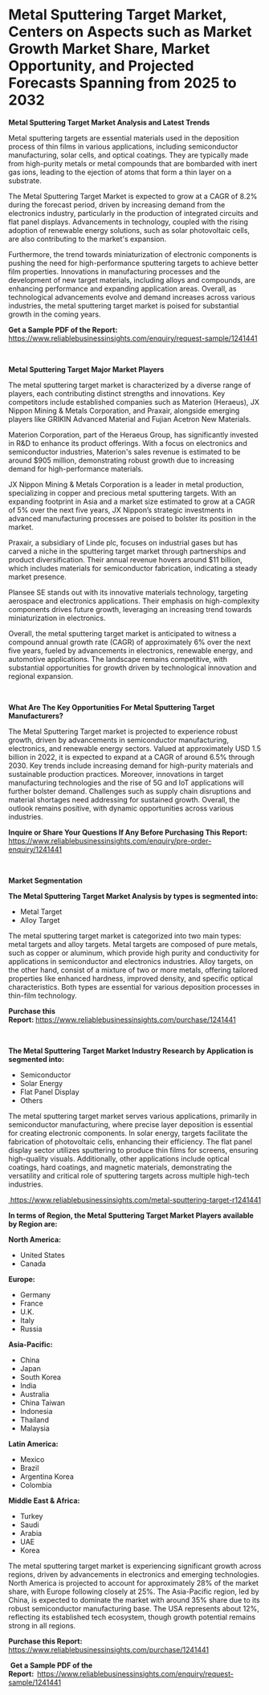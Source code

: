 <p><h1>Metal Sputtering Target Market, Centers on Aspects such as Market Growth Market Share, Market Opportunity, and Projected Forecasts Spanning from 2025 to 2032</h1></p><p><strong>Metal Sputtering Target Market Analysis and Latest Trends</strong></p>
<p><p>Metal sputtering targets are essential materials used in the deposition process of thin films in various applications, including semiconductor manufacturing, solar cells, and optical coatings. They are typically made from high-purity metals or metal compounds that are bombarded with inert gas ions, leading to the ejection of atoms that form a thin layer on a substrate.</p><p>The Metal Sputtering Target Market is expected to grow at a CAGR of 8.2% during the forecast period, driven by increasing demand from the electronics industry, particularly in the production of integrated circuits and flat panel displays. Advancements in technology, coupled with the rising adoption of renewable energy solutions, such as solar photovoltaic cells, are also contributing to the market's expansion. </p><p>Furthermore, the trend towards miniaturization of electronic components is pushing the need for high-performance sputtering targets to achieve better film properties. Innovations in manufacturing processes and the development of new target materials, including alloys and compounds, are enhancing performance and expanding application areas. Overall, as technological advancements evolve and demand increases across various industries, the metal sputtering target market is poised for substantial growth in the coming years.</p></p>
<p><strong>Get a Sample PDF of the Report:&nbsp;</strong> <a href="https://www.reliablebusinessinsights.com/enquiry/request-sample/1241441?utm_campaign=3127&utm_medium=2&utm_source=Github&utm_content=ia&utm_term=15042025&utm_id=metal-sputtering-target">https://www.reliablebusinessinsights.com/enquiry/request-sample/1241441</a></p>
<p>&nbsp;</p>
<p><strong>Metal Sputtering Target Major Market Players</strong></p>
<p><p>The metal sputtering target market is characterized by a diverse range of players, each contributing distinct strengths and innovations. Key competitors include established companies such as Materion (Heraeus), JX Nippon Mining & Metals Corporation, and Praxair, alongside emerging players like GRIKIN Advanced Material and Fujian Acetron New Materials.</p><p>Materion Corporation, part of the Heraeus Group, has significantly invested in R&D to enhance its product offerings. With a focus on electronics and semiconductor industries, Materion's sales revenue is estimated to be around $905 million, demonstrating robust growth due to increasing demand for high-performance materials.</p><p>JX Nippon Mining & Metals Corporation is a leader in metal production, specializing in copper and precious metal sputtering targets. With an expanding footprint in Asia and a market size estimated to grow at a CAGR of 5% over the next five years, JX Nippon’s strategic investments in advanced manufacturing processes are poised to bolster its position in the market.</p><p>Praxair, a subsidiary of Linde plc, focuses on industrial gases but has carved a niche in the sputtering target market through partnerships and product diversification. Their annual revenue hovers around $11 billion, which includes materials for semiconductor fabrication, indicating a steady market presence.</p><p>Plansee SE stands out with its innovative materials technology, targeting aerospace and electronics applications. Their emphasis on high-complexity components drives future growth, leveraging an increasing trend towards miniaturization in electronics.</p><p>Overall, the metal sputtering target market is anticipated to witness a compound annual growth rate (CAGR) of approximately 6% over the next five years, fueled by advancements in electronics, renewable energy, and automotive applications. The landscape remains competitive, with substantial opportunities for growth driven by technological innovation and regional expansion.</p></p>
<p>&nbsp;</p>
<p><strong>What Are The Key Opportunities For Metal Sputtering Target Manufacturers?</strong></p>
<p><p>The Metal Sputtering Target market is projected to experience robust growth, driven by advancements in semiconductor manufacturing, electronics, and renewable energy sectors. Valued at approximately USD 1.5 billion in 2022, it is expected to expand at a CAGR of around 6.5% through 2030. Key trends include increasing demand for high-purity materials and sustainable production practices. Moreover, innovations in target manufacturing technologies and the rise of 5G and IoT applications will further bolster demand. Challenges such as supply chain disruptions and material shortages need addressing for sustained growth. Overall, the outlook remains positive, with dynamic opportunities across various industries.</p></p>
<p><strong>Inquire or Share Your Questions If Any Before Purchasing This Report:</strong> <a href="https://www.reliablebusinessinsights.com/enquiry/pre-order-enquiry/1241441?utm_campaign=3127&utm_medium=2&utm_source=Github&utm_content=ia&utm_term=15042025&utm_id=metal-sputtering-target">https://www.reliablebusinessinsights.com/enquiry/pre-order-enquiry/1241441</a></p>
<p>&nbsp;</p>
<p><strong>Market Segmentation</strong></p>
<p><strong>The Metal Sputtering Target Market Analysis by types is segmented into:</strong></p>
<p><ul><li>Metal Target</li><li>Alloy Target</li></ul></p>
<p><p>The metal sputtering target market is categorized into two main types: metal targets and alloy targets. Metal targets are composed of pure metals, such as copper or aluminum, which provide high purity and conductivity for applications in semiconductor and electronics industries. Alloy targets, on the other hand, consist of a mixture of two or more metals, offering tailored properties like enhanced hardness, improved density, and specific optical characteristics. Both types are essential for various deposition processes in thin-film technology.</p></p>
<p><strong>Purchase this Report:&nbsp;</strong><a href="https://www.reliablebusinessinsights.com/purchase/1241441?utm_campaign=3127&utm_medium=2&utm_source=Github&utm_content=ia&utm_term=15042025&utm_id=metal-sputtering-target">https://www.reliablebusinessinsights.com/purchase/1241441</a></p>
<p>&nbsp;</p>
<p><strong>The Metal Sputtering Target Market Industry Research by Application is segmented into:</strong></p>
<p><ul><li>Semiconductor</li><li>Solar Energy</li><li>Flat Panel Display</li><li>Others</li></ul></p>
<p><p>The metal sputtering target market serves various applications, primarily in semiconductor manufacturing, where precise layer deposition is essential for creating electronic components. In solar energy, targets facilitate the fabrication of photovoltaic cells, enhancing their efficiency. The flat panel display sector utilizes sputtering to produce thin films for screens, ensuring high-quality visuals. Additionally, other applications include optical coatings, hard coatings, and magnetic materials, demonstrating the versatility and critical role of sputtering targets across multiple high-tech industries.</p></p>
<p><a href="https://www.reliablebusinessinsights.com/metal-sputtering-target-r1241441?utm_campaign=3127&utm_medium=2&utm_source=Github&utm_content=ia&utm_term=15042025&utm_id=metal-sputtering-target">&nbsp;https://www.reliablebusinessinsights.com/metal-sputtering-target-r1241441</a></p>
<p><strong>In terms of Region, the Metal Sputtering Target Market Players available by Region are:</strong></p>
<p>
    <p> <strong> North America: </strong>
        <ul>
            <li>United States</li>
            <li>Canada</li>
        </ul>
        </p> 
    <p> <strong> Europe: </strong>
        <ul>
            <li>Germany</li>
            <li>France</li>
            <li>U.K.</li>
            <li>Italy</li>
            <li>Russia</li>
        </ul>
        </p> 
    <p> <strong> Asia-Pacific: </strong>
        <ul>
            <li>China</li>
            <li>Japan</li>
            <li>South Korea</li>
            <li>India</li>
            <li>Australia</li>
            <li>China Taiwan</li>
            <li>Indonesia</li>
            <li>Thailand</li>
            <li>Malaysia</li>
        </ul>
        </p> 
    <p> <strong> Latin America: </strong>
        <ul>
            <li>Mexico</li>
            <li>Brazil</li>
            <li>Argentina Korea</li>
            <li>Colombia</li>
        </ul>
        </p> 
    <p> <strong> Middle East & Africa: </strong>
        <ul>
            <li>Turkey</li>
            <li>Saudi</li>
            <li>Arabia</li>
            <li>UAE</li>
            <li>Korea</li>
        </ul>
    </p>
    </p>
<p><p>The metal sputtering target market is experiencing significant growth across regions, driven by advancements in electronics and emerging technologies. North America is projected to account for approximately 28% of the market share, with Europe following closely at 25%. The Asia-Pacific region, led by China, is expected to dominate the market with around 35% share due to its robust semiconductor manufacturing base. The USA represents about 12%, reflecting its established tech ecosystem, though growth potential remains strong in all regions.</p></p>
<p><strong>Purchase this Report: </strong><a href="https://www.reliablebusinessinsights.com/purchase/1241441?utm_campaign=3127&utm_medium=2&utm_source=Github&utm_content=ia&utm_term=15042025&utm_id=metal-sputtering-target">https://www.reliablebusinessinsights.com/purchase/1241441</a></p>
<p>&nbsp;<strong>Get a Sample PDF of the Report:&nbsp;&nbsp;</strong><a href="https://www.reliablebusinessinsights.com/enquiry/request-sample/1241441?utm_campaign=3127&utm_medium=2&utm_source=Github&utm_content=ia&utm_term=15042025&utm_id=metal-sputtering-target">https://www.reliablebusinessinsights.com/enquiry/request-sample/1241441</a></p>
<p><strong></strong></p>
<p><p></p><p></p><p></p></p>